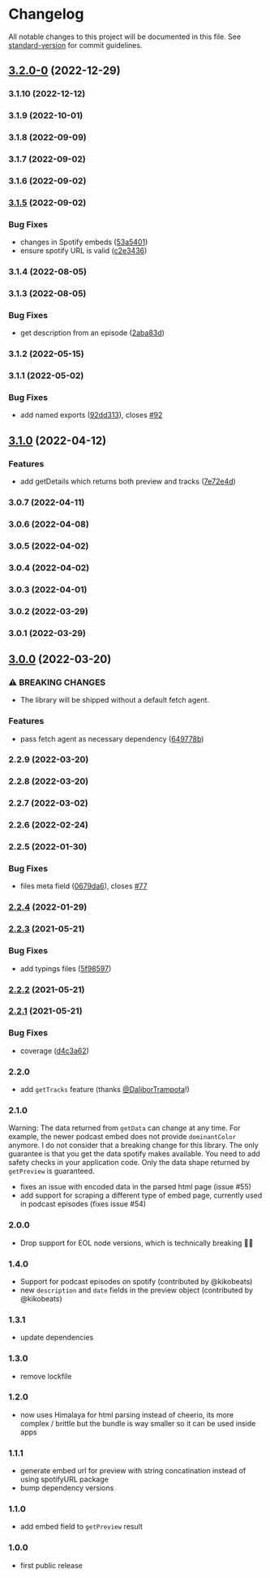 # Changelog

All notable changes to this project will be documented in this file. See [standard-version](https://github.com/conventional-changelog/standard-version) for commit guidelines.

## [3.2.0-0](https://github.com/microlinkhq/spotify-url-info/compare/v3.1.10...v3.2.0-0) (2022-12-29)

### 3.1.10 (2022-12-12)

### 3.1.9 (2022-10-01)

### 3.1.8 (2022-09-09)

### 3.1.7 (2022-09-02)

### 3.1.6 (2022-09-02)

### [3.1.5](https://github.com/microlinkhq/spotify-url-info/compare/v3.1.4...v3.1.5) (2022-09-02)


### Bug Fixes

* changes in Spotify embeds ([53a5401](https://github.com/microlinkhq/spotify-url-info/commit/53a5401ac34a92681c3174ecbe63ed4550720f07))
* ensure spotify URL is valid ([c2e3436](https://github.com/microlinkhq/spotify-url-info/commit/c2e343651ba1df801532501259705bec80b0d5c3))

### 3.1.4 (2022-08-05)

### 3.1.3 (2022-08-05)


### Bug Fixes

* get description from an episode ([2aba83d](https://github.com/microlinkhq/spotify-url-info/commit/2aba83da3ab8b3ba39363b487f35c503f86e3bd2))

### 3.1.2 (2022-05-15)

### 3.1.1 (2022-05-02)


### Bug Fixes

* add named exports ([92dd313](https://github.com/microlinkhq/spotify-url-info/commit/92dd313b4513f88da382afda05d76dd6a94532b5)), closes [#92](https://github.com/microlinkhq/spotify-url-info/issues/92)

## [3.1.0](https://github.com/microlinkhq/spotify-url-info/compare/v3.0.7...v3.1.0) (2022-04-12)


### Features

* add getDetails which returns both preview and tracks ([7e72e4d](https://github.com/microlinkhq/spotify-url-info/commit/7e72e4d047907b287a97c3e0cd7be0bf9eff197d))

### 3.0.7 (2022-04-11)

### 3.0.6 (2022-04-08)

### 3.0.5 (2022-04-02)

### 3.0.4 (2022-04-02)

### 3.0.3 (2022-04-01)

### 3.0.2 (2022-03-29)

### 3.0.1 (2022-03-29)

## [3.0.0](https://github.com/microlinkhq/spotify-url-info/compare/v2.2.9...v3.0.0) (2022-03-20)


### ⚠ BREAKING CHANGES

* The library will be shipped without a default fetch agent.

### Features

* pass fetch agent as necessary dependency ([649778b](https://github.com/microlinkhq/spotify-url-info/commit/649778be126d9ced15228f7c8c7f9ee85d7e9f7c))

### 2.2.9 (2022-03-20)

### 2.2.8 (2022-03-20)

### 2.2.7 (2022-03-02)

### 2.2.6 (2022-02-24)

### 2.2.5 (2022-01-30)


### Bug Fixes

* files meta field ([0679da6](https://github.com/microlinkhq/spotify-url-info/commit/0679da64572287bce4b0d96ff65a6840e2df17b2)), closes [#77](https://github.com/microlinkhq/spotify-url-info/issues/77)

### [2.2.4](https://github.com/microlinkhq/spotify-url-info/compare/v2.2.3...v2.2.4) (2022-01-29)

### [2.2.3](https://github.com/microlinkhq/spotify-url-info/compare/v2.2.2...v2.2.3) (2021-05-21)


### Bug Fixes

* add typings files ([5f98597](https://github.com/microlinkhq/spotify-url-info/commit/5f98597f45bceadf9c05e4ed9ccbe03d7fa80ebc))

### [2.2.2](https://github.com/microlinkhq/spotify-url-info/compare/v2.2.1...v2.2.2) (2021-05-21)

### [2.2.1](https://github.com/karlsander/spotify-url-info/compare/v2.2.1-0...v2.2.1) (2021-05-21)


### Bug Fixes

* coverage ([d4c3a62](https://github.com/karlsander/spotify-url-info/commit/d4c3a6237d751332d5ecbade0fd64381309571db))

### 2.2.0

- add `getTracks` feature (thanks [@DaliborTrampota](https://github.com/DaliborTrampota)!)

### 2.1.0

Warning: The data returned from `getData` can change at any time. For example, the newer podcast embed does not provide `dominantColor` anymore. I do not consider that a breaking change for this library. The only guarantee is that you get the data spotify makes available. You need to add safety checks in your application code. Only the data shape returned by `getPreview` is guaranteed.

- fixes an issue with encoded data in the parsed html page (issue #55)
- add support for scraping a different type of embed page, currently used in podcast episodes (fixes issue #54)

### 2.0.0

- Drop support for EOL node versions, which is technically breaking 🤷‍♂️

### 1.4.0

- Support for podcast episodes on spotify (contributed by @kikobeats)
- new `description` and `date` fields in the preview object (contributed by @kikobeats)

### 1.3.1

- update dependencies

### 1.3.0

- remove lockfile

### 1.2.0

- now uses Himalaya for html parsing instead of cheerio, its more complex / brittle but the bundle is way smaller so it can be used inside apps

### 1.1.1

- generate embed url for preview with string concatination instead of using spotifyURL package
- bump dependency versions

### 1.1.0

- add embed field to `getPreview` result

### 1.0.0

- first public release
